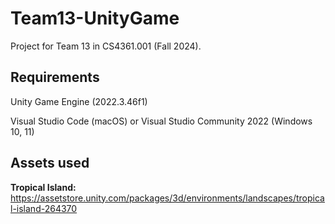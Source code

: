 # Team13-UnityGame
Project for Team 13 in CS4361.001 (Fall 2024).

## Requirements
Unity Game Engine (2022.3.46f1)

Visual Studio Code (macOS) or Visual Studio Community 2022 (Windows 10, 11)

## Assets used
**Tropical Island:** https://assetstore.unity.com/packages/3d/environments/landscapes/tropical-island-264370

